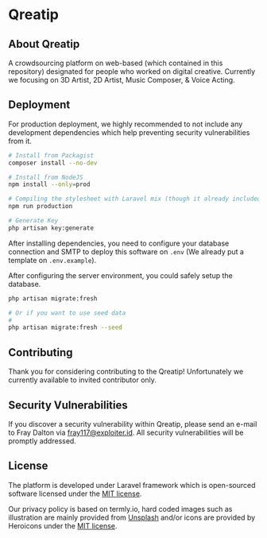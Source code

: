 # Qreatip

## About Qreatip

A crowdsourcing platform on web-based (which contained in this repository) designated for people who worked on digital creative. Currently we focusing on 3D Artist, 2D Artist, Music Composer, & Voice Acting.

## Deployment

For production deployment, we highly recommended to not include any development dependencies which help preventing security vulnerabilities from it.

```sh
# Install from Packagist
composer install --no-dev

# Install from NodeJS
npm install --only=prod

# Compiling the stylesheet with Laravel mix (though it already included in repository, but we encourage you to recompile to prevent any misconfiguration)
npm run production

# Generate Key
php artisan key:generate
```
After installing dependencies, you need to configure your database connection and SMTP to deploy this software on ```.env``` (We already put a template on ```.env.example```).

After configuring the server environment, you could safely setup the database.
```sh
php artisan migrate:fresh

# Or if you want to use seed data
#
php artisan migrate:fresh --seed
```

## Contributing

Thank you for considering contributing to the Qreatip! Unfortunately we currently available to invited contributor only.

## Security Vulnerabilities

If you discover a security vulnerability within Qreatip, please send an e-mail to Fray Dalton via [fray117@exploiter.id](mailto:fray117@exploiter.id). All security vulnerabilities will be promptly addressed.

## License

The platform is developed under Laravel framework which is open-sourced software licensed under the [MIT license](https://opensource.org/licenses/MIT).

Our privacy policy is based on termly.io, hard coded images such as illustration are mainly provided from [Unsplash](https://unsplash.com/license) and/or icons are provided by Heroicons under the [MIT license](https://opensource.org/licenses/MIT).
